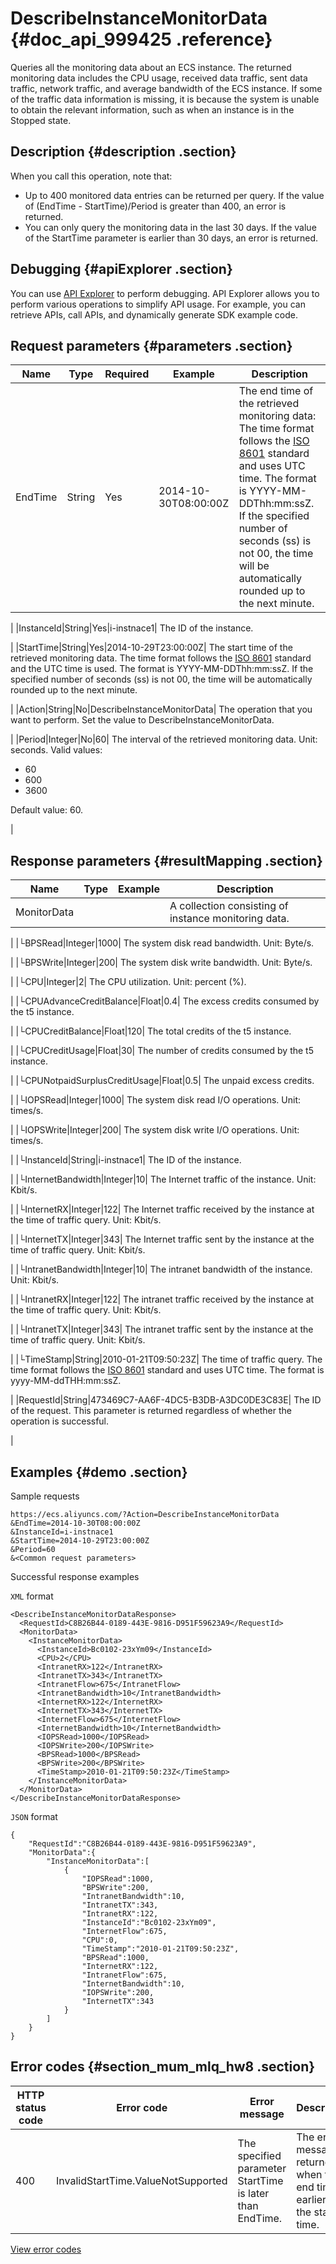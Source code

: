 # DescribeInstanceMonitorData {#doc_api_999425 .reference}

Queries all the monitoring data about an ECS instance. The returned monitoring data includes the CPU usage, received data traffic, sent data traffic, network traffic, and average bandwidth of the ECS instance. If some of the traffic data information is missing, it is because the system is unable to obtain the relevant information, such as when an instance is in the Stopped state.

## Description {#description .section}

When you call this operation, note that:

-   Up to 400 monitored data entries can be returned per query. If the value of \(EndTime - StartTime\)/Period is greater than 400, an error is returned.
-   You can only query the monitoring data in the last 30 days. If the value of the StartTime parameter is earlier than 30 days, an error is returned.

## Debugging {#apiExplorer .section}

You can use [API Explorer](https://api.aliyun.com/#product=Ecs&api=DescribeInstanceMonitorData) to perform debugging. API Explorer allows you to perform various operations to simplify API usage. For example, you can retrieve APIs, call APIs, and dynamically generate SDK example code.

## Request parameters {#parameters .section}

|Name|Type|Required|Example|Description|
|----|----|--------|-------|-----------|
|EndTime|String|Yes|2014-10-30T08:00:00Z| The end time of the retrieved monitoring data: The time format follows the [ISO 8601](~~25696~~) standard and uses UTC time. The format is YYYY-MM-DDThh:mm:ssZ. If the specified number of seconds \(ss\) is not 00, the time will be automatically rounded up to the next minute.

 |
|InstanceId|String|Yes|i-instnace1| The ID of the instance.

 |
|StartTime|String|Yes|2014-10-29T23:00:00Z| The start time of the retrieved monitoring data. The time format follows the [ISO 8601](~~25696~~) standard and the UTC time is used. The format is YYYY-MM-DDThh:mm:ssZ. If the specified number of seconds \(ss\) is not 00, the time will be automatically rounded up to the next minute.

 |
|Action|String|No|DescribeInstanceMonitorData| The operation that you want to perform. Set the value to DescribeInstanceMonitorData.

 |
|Period|Integer|No|60| The interval of the retrieved monitoring data. Unit: seconds. Valid values:

 -   60
-   600
-   3600

 Default value: 60.

 |

## Response parameters {#resultMapping .section}

|Name|Type|Example|Description|
|----|----|-------|-----------|
|MonitorData| | | A collection consisting of instance monitoring data.

 |
|└BPSRead|Integer|1000| The system disk read bandwidth. Unit: Byte/s.

 |
|└BPSWrite|Integer|200| The system disk write bandwidth. Unit: Byte/s.

 |
|└CPU|Integer|2| The CPU utilization. Unit: percent \(%\).

 |
|└CPUAdvanceCreditBalance|Float|0.4| The excess credits consumed by the t5 instance.

 |
|└CPUCreditBalance|Float|120| The total credits of the t5 instance.

 |
|└CPUCreditUsage|Float|30| The number of credits consumed by the t5 instance.

 |
|└CPUNotpaidSurplusCreditUsage|Float|0.5| The unpaid excess credits.

 |
|└IOPSRead|Integer|1000| The system disk read I/O operations. Unit: times/s.

 |
|└IOPSWrite|Integer|200| The system disk write I/O operations. Unit: times/s.

 |
|└InstanceId|String|i-instnace1| The ID of the instance.

 |
|└InternetBandwidth|Integer|10| The Internet traffic of the instance. Unit: Kbit/s.

 |
|└InternetRX|Integer|122| The Internet traffic received by the instance at the time of traffic query. Unit: Kbit/s.

 |
|└InternetTX|Integer|343| The Internet traffic sent by the instance at the time of traffic query. Unit: Kbit/s.

 |
|└IntranetBandwidth|Integer|10| The intranet bandwidth of the instance. Unit: Kbit/s.

 |
|└IntranetRX|Integer|122| The intranet traffic received by the instance at the time of traffic query. Unit: Kbit/s.

 |
|└IntranetTX|Integer|343| The intranet traffic sent by the instance at the time of traffic query. Unit: Kbit/s.

 |
|└TimeStamp|String|2010-01-21T09:50:23Z| The time of traffic query. The time format follows the [ISO 8601](~~25696~~) standard and uses UTC time. The format is yyyy-MM-ddTHH:mm:ssZ.

 |
|RequestId|String|473469C7-AA6F-4DC5-B3DB-A3DC0DE3C83E| The ID of the request. This parameter is returned regardless of whether the operation is successful.

 |

## Examples {#demo .section}

Sample requests

``` {#request_demo}
https://ecs.aliyuncs.com/?Action=DescribeInstanceMonitorData
&EndTime=2014-10-30T08:00:00Z 
&InstanceId=i-instnace1
&StartTime=2014-10-29T23:00:00Z 
&Period=60 
&<Common request parameters>
```

Successful response examples

`XML` format

``` {#xml_return_success_demo}
<DescribeInstanceMonitorDataResponse>
  <RequestId>C8B26B44-0189-443E-9816-D951F59623A9</RequestId>
  <MonitorData> 
    <InstanceMonitorData>
      <InstanceId>Bc0102-23xYm09</InstanceId>
      <CPU>2</CPU>
      <IntranetRX>122</IntranetRX>
      <IntranetTX>343</IntranetTX>
      <IntranetFlow>675</IntranetFlow>
      <IntranetBandwidth>10</IntranetBandwidth>
      <InternetRX>122</InternetRX>
      <InternetTX>343</InternetTX>
      <InternetFlow>675</InternetFlow>
      <InternetBandwidth>10</InternetBandwidth> 
      <IOPSRead>1000</IOPSRead> 
      <IOPSWrite>200</IOPSWrite>
      <BPSRead>1000</BPSRead>
      <BPSWrite>200</BPSWrite>
      <TimeStamp>2010-01-21T09:50:23Z</TimeStamp>
    </InstanceMonitorData>
  </MonitorData> 
</DescribeInstanceMonitorDataResponse>
```

`JSON` format

``` {#json_return_success_demo}
{
	"RequestId":"C8B26B44-0189-443E-9816-D951F59623A9",
	"MonitorData":{
		"InstanceMonitorData":[
			{
				"IOPSRead":1000,
				"BPSWrite":200,
				"IntranetBandwidth":10,
				"IntranetTX":343,
				"IntranetRX":122,
				"InstanceId":"Bc0102-23xYm09",
				"InternetFlow":675,
				"CPU":0,
				"TimeStamp":"2010-01-21T09:50:23Z",
				"BPSRead":1000,
				"InternetRX":122,
				"IntranetFlow":675,
				"InternetBandwidth":10,
				"IOPSWrite":200,
				"InternetTX":343
			}
		]
	}
}
```

## Error codes {#section_mum_mlq_hw8 .section}

|HTTP status code|Error code|Error message|Description|
|----------------|----------|-------------|-----------|
|400|InvalidStartTime.ValueNotSupported|The specified parameter StartTime is later than EndTime.|The error message returned when the end time is earlier than the start time.|

[View error codes](https://error-center.aliyun.com/status/product/Ecs)

